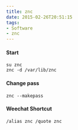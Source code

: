 ```yaml
---
title: znc
date: 2015-02-26T20:51:15
tags: 
- Software
- znc
---
```


#### Start

    su znc
    znc -d /var/lib/znc

#### Change pass

    znc --makepass

#### Weechat Shortcut

    /alias znc /quote znc
